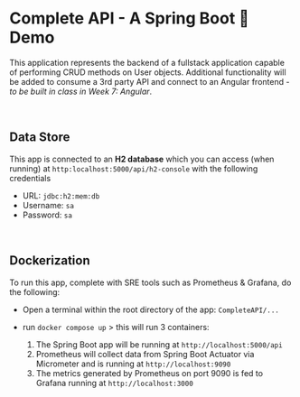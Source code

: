 # Complete API - A Spring Boot 🍃 Demo
This application represents the backend of a fullstack application capable of performing CRUD methods on User objects.  Additional functionality will be added to consume a 3rd party API and connect to an Angular frontend - *to be built in class in Week 7: Angular*.

<br>

## Data Store
This app is connected to an **H2 database** which you can access (when running) at `http:localhost:5000/api/h2-console` with the following credentials

  -  URL: `jdbc:h2:mem:db`
  -  Username: `sa`
  -  Password: `sa`

<br>

## Dockerization
To run this app, complete with SRE tools such as Prometheus & Grafana, do the following:

- Open a terminal within the root directory of the app: `CompleteAPI/...`
- run `docker compose up` > this will run 3 containers: 

  1. The Spring Boot app will be running at `http://localhost:5000/api`
  2. Prometheus will collect data from Spring Boot Actuator via Micrometer and is running at `http://localhost:9090`
  3. The metrics generated by Prometheus on port 9090 is fed to Grafana running at `http://localhost:3000`
